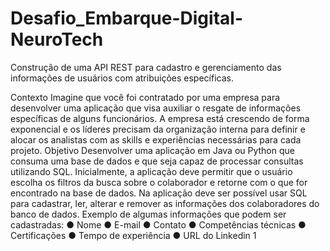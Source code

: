 # Desafio_Embarque-Digital-NeuroTech
Construção de uma API REST para cadastro e gerenciamento das informações de usuários com atribuições específicas.

Contexto
Imagine que você foi contratado por uma empresa para desenvolver uma aplicação que
visa auxiliar o resgate de informações específicas de alguns funcionários. A empresa está
crescendo de forma exponencial e os líderes precisam da organização interna para definir e
alocar os analistas com as skills e experiências necessárias para cada projeto.
Objetivo
Desenvolver uma aplicação em Java ou Python que consuma uma base de dados e que
seja capaz de processar consultas utilizando SQL. Inicialmente, a aplicação deve permitir
que o usuário escolha os filtros da busca sobre o colaborador e retorne com o que for
encontrado na base de dados.
Na aplicação deve ser possível usar SQL para cadastrar, ler, alterar e remover as informações
dos colaboradores do banco de dados.
Exemplo de algumas informações que podem ser cadastradas:
● Nome
● E-mail
● Contato
● Competências técnicas
● Certificações
● Tempo de experiência
● URL do Linkedin
1
